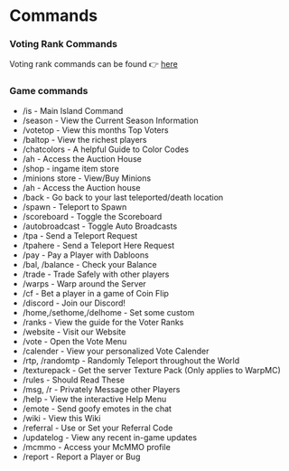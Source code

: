# Commands 

### Voting Rank Commands 
Voting rank commands can be found 👉 [here](https://www.TopblockMc.com/ranks)

### Game commands
-	/is - Main Island Command
-	/season - View the Current Season Information
-	/votetop - View this months Top Voters
-	/baltop - View the richest players
- 	/chatcolors - A helpful Guide to Color Codes
- 	/ah - Access the Auction House
-	/shop - ingame item store
-	/minions store - View/Buy Minions
-	/ah - Access the Auction house
-	/back - Go back to your last teleported/death location
-	/spawn - Teleport to Spawn
-	/scoreboard - Toggle the Scoreboard
-	/autobroadcast - Toggle Auto Broadcasts
-	/tpa - Send a Teleport Request
-	/tpahere - Send a Teleport Here Request
-	/pay - Pay a Player with Dabloons
-	/bal, /balance - Check your Balance
-	/trade - Trade Safely with other players
-	/warps - Warp around the Server
-	/cf - Bet a player in a game of Coin Flip
-	/discord - Join our Discord!
-   /home,/sethome,/delhome - Set some custom
-	/ranks - View the guide for the Voter Ranks
-	/website - Visit our Website
-	/vote - Open the Vote Menu
-	/calender - View your personalized Vote Calender
-	/rtp, /randomtp - Randomly Teleport throughout the World
-	/texturepack - Get the server Texture Pack (Only applies to WarpMC)
-	/rules - Should Read These
-	/msg, /r - Privately Message other Players
-	/help - View the interactive Help Menu
-	/emote - Send goofy emotes in the chat
-	/wiki - View this Wiki
-	/referral - Use or Set your Referral Code
-   /updatelog - View any recent in-game updates
-	/mcmmo - Access your McMMO profile
-	/report - Report a Player or Bug
